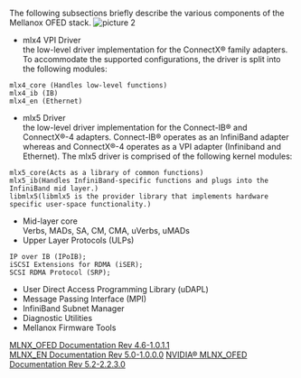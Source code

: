 The following subsections briefly describe the various components of the Mellanox OFED stack.
![picture 2](images/e579b374986c0a936602290b6c4677a2ba78f6534668640a31fb390405a118e7.png)  

* mlx4 VPI Driver  
the low-level driver implementation for the ConnectX® family adapters. 
To accommodate the supported configurations, the driver is split into the following modules:
```
mlx4_core (Handles low-level functions)
mlx4_ib (IB)
mlx4_en (Ethernet)
```
* mlx5 Driver  
the low-level driver implementation for the Connect-IB® and ConnectX®-4 adapters.
Connect-IB® operates as an InfiniBand adapter whereas and ConnectX®-4 operates as a VPI adapter (Infiniband and Ethernet). 
The mlx5 driver is comprised of the following kernel modules: 
```
mlx5_core(Acts as a library of common functions)
mlx5_ib(Handles InfiniBand-specific functions and plugs into the InfiniBand mid layer.)
libmlx5(libmlx5 is the provider library that implements hardware specific user-space functionality.)
```
* Mid-layer core  
Verbs, MADs, SA, CM, CMA, uVerbs, uMADs
* Upper Layer Protocols (ULPs)  
```
IP over IB (IPoIB);  
iSCSI Extensions for RDMA (iSER);
SCSI RDMA Protocol (SRP);
```

* User Direct Access Programming Library (uDAPL)
* Message Passing Interface (MPI)  
* InfiniBand Subnet Manager
* Diagnostic Utilities
* Mellanox Firmware Tools


[MLNX_OFED Documentation Rev 4.6-1.0.1.1](https://docs.mellanox.com/display/MLNXOFEDv461000/Introduction)  
[MLNX_EN Documentation Rev 5.0-1.0.0.0](https://docs.mellanox.com/display/MLNXEN501000/Introduction)
[NVIDIA® MLNX_OFED Documentation Rev 5.2-2.2.3.0](https://docs.mellanox.com/display/MLNXOFEDv522230/Introduction)